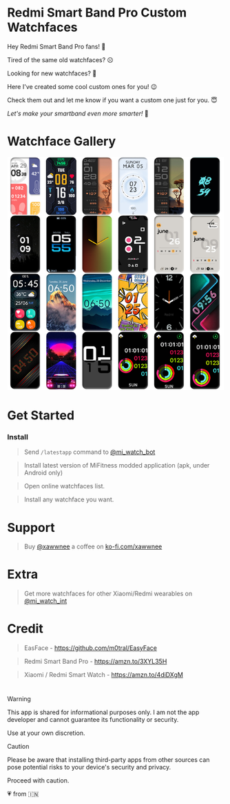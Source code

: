 # Redmi Smart Band Pro Custom Watchfaces
Hey Redmi Smart Band Pro fans! :wave:

Tired of the same old watchfaces? :frowning_face: 

Looking for new watchfaces? :thinking:

Here I've created some cool custom ones for you! :wink:

Check them out and let me know if you want a custom one just for you. :innocent:

*Let's make your smartband even more smarter!* :partying_face:

# Watchface Gallery

<picture>
  <source media="(prefers-color-scheme: dark)" srcset="images/wf-dark-xawwnee.png">
  <source media="(prefers-color-scheme: light)" srcset="images/wf-light-xawwnee.jpg">
  <img alt="Watchface Gallery - @xawwnee" src="images/wf-light-xawwnee.jpg">
</picture>

# Get Started
### Install
> Send `/latestapp` command to [@mi_watch_bot](https://t.me/mi_watch_bot)

> Install latest version of MiFitness modded application (apk, under Android only)
  
> Open online watchfaces list.

> Install any watchface you want.

# Support
> Buy [@xawwnee](https://t.me/xawwnee) a coffee on [ko-fi.com/xawwnee](https://ko-fi.com/xawwnee)

# Extra
> Get more watchfaces for other Xiaomi/Redmi wearables on [@mi_watch_int](https://t.me/mi_watch_int)

# Credit
> EasFace - https://github.com/m0tral/EasyFace

> Redmi Smart Band Pro - https://amzn.to/3XYL35H

> Xiaomi / Redmi Smart Watch - https://amzn.to/4diDXgM

#

> [!WARNING]
> This app is shared for informational purposes only. I am not the app developer and cannot guarantee its functionality or security.
> 
> Use at your own discretion.

> [!CAUTION]
> Please be aware that installing third-party apps from other sources can pose potential risks to your device's security and privacy.
> 
> Proceed with caution.

:heartpulse: from :india:
